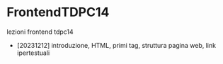# FrontendTDPC14
lezioni frontend tdpc14

- [20231212]  introduzione, HTML, primi tag, struttura pagina web, link ipertestuali